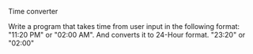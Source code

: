 Time converter

Write a program that takes time from user input in the following format:
"11:20 PM" or "02:00 AM".
And converts it to 24-Hour format.
"23:20" or "02:00"
